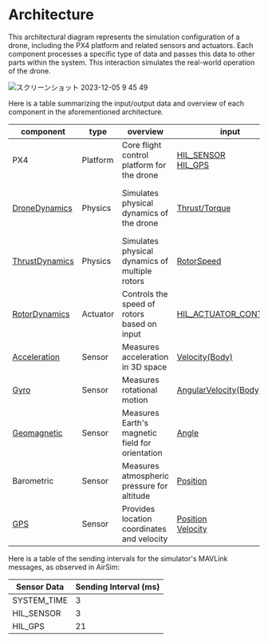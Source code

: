 # Architecture

This architectural diagram represents the simulation configuration of a drone, including the PX4 platform and related sensors and actuators. Each component processes a specific type of data and passes this data to other parts within the system. This interaction simulates the real-world operation of the drone.

![スクリーンショット 2023-12-05 9 45 49](https://github.com/toppers/hakoniwa-px4sim/assets/164193/dff76773-3f51-4fbd-a4a1-948ec4621754)


Here is a table summarizing the input/output data and overview of each component in the aforementioned architecture.

|component|type|overview|input|output|
|---|---|---|---|---|
|PX4|Platform|Core flight control platform for the drone| [HIL_SENSOR](https://github.com/toppers/hakoniwa-px4sim/blob/main/docs/phys_specs/data/mavlink/HIL_SENSOR/README.md) <br> [HIL_GPS](https://github.com/toppers/hakoniwa-px4sim/blob/main/docs/phys_specs/data/mavlink/HIL_GPS/README.md) | [HIL_ACTUATOR_CONTROLS](https://github.com/toppers/hakoniwa-px4sim/blob/main/docs/phys_specs/data/mavlink/HIL_ACTUATOR_CONTROLS/README.md)|
|[DroneDynamics](https://github.com/toppers/hakoniwa-px4sim/blob/main/docs/phys_specs/component/physics/README.md)|Physics|Simulates physical dynamics of the drone|[Thrust/Torque](https://github.com/toppers/hakoniwa-px4sim/tree/main/docs/phys_specs/data/physics#thrust)| [Position](https://github.com/toppers/hakoniwa-px4sim/blob/main/docs/phys_specs/data/physics/README.md#position)<br>[Velocity](https://github.com/toppers/hakoniwa-px4sim/blob/main/docs/phys_specs/data/physics/README.md#velocity)<br>[Angle](https://github.com/toppers/hakoniwa-px4sim/blob/main/docs/phys_specs/data/physics/README.md#angle)<br>[AngularVelocity(Body)](https://github.com/toppers/hakoniwa-px4sim/blob/main/docs/phys_specs/data/physics/README.md#angular-velocity-in-body-coordinate-system)<br>[Velocity(Body)](https://github.com/toppers/hakoniwa-px4sim/blob/main/docs/phys_specs/data/physics/README.md#velocity-in-body-coordinate-system)|
|[ThrustDynamics](https://github.com/toppers/hakoniwa-px4sim/blob/main/docs/phys_specs/component/actuator/README.md#thrust-and-torque-dynamics)|Physics|Simulates physical dynamics of multiple rotors|[RotorSpeed](https://github.com/toppers/hakoniwa-px4sim/blob/main/docs/phys_specs/data/physics/README.md#rotor-speed)|[Thrust/Torque](https://github.com/toppers/hakoniwa-px4sim/tree/main/docs/phys_specs/data/physics#thrust)|
|[RotorDynamics](https://github.com/toppers/hakoniwa-px4sim/blob/main/docs/phys_specs/component/actuator/README.md)|Actuator|Controls the speed of rotors based on input| [HIL_ACTUATOR_CONTROLS](https://github.com/toppers/hakoniwa-px4sim/blob/main/docs/phys_specs/data/mavlink/HIL_ACTUATOR_CONTROLS/README.md) | [RotorSpeed](https://github.com/toppers/hakoniwa-px4sim/blob/main/docs/phys_specs/data/physics/README.md#rotor-speed) |
|[Acceleration](https://github.com/toppers/hakoniwa-px4sim/blob/main/docs/phys_specs/component/sensor/acceleration/README.md)|Sensor|Measures acceleration in 3D space| [Velocity(Body)](https://github.com/toppers/hakoniwa-px4sim/blob/main/docs/phys_specs/data/physics/README.md#velocity-in-body-coordinate-system)| [HIL_SENSOR](https://github.com/toppers/hakoniwa-px4sim/blob/main/docs/phys_specs/data/mavlink/HIL_SENSOR/README.md)/acc |
|[Gyro](https://github.com/toppers/hakoniwa-px4sim/blob/main/docs/phys_specs/component/sensor/gyro/README.md)|Sensor|Measures rotational motion| [AngularVelocity(Body)](https://github.com/toppers/hakoniwa-px4sim/blob/main/docs/phys_specs/data/physics/README.md#angular-velocity-in-body-coordinate-system)| [HIL_SENSOR](https://github.com/toppers/hakoniwa-px4sim/blob/main/docs/phys_specs/data/mavlink/HIL_SENSOR/README.md)/gyro |
|[Geomagnetic](https://github.com/toppers/hakoniwa-px4sim/blob/main/docs/phys_specs/component/sensor/geomagnet/README.md)|Sensor|Measures Earth's magnetic field for orientation| [Angle](https://github.com/toppers/hakoniwa-px4sim/blob/main/docs/phys_specs/data/physics/README.md#angle) | [HIL_SENSOR](https://github.com/toppers/hakoniwa-px4sim/blob/main/docs/phys_specs/data/mavlink/HIL_SENSOR/README.md)/mag |
|Barometric|Sensor|Measures atmospheric pressure for altitude| [Position](https://github.com/toppers/hakoniwa-px4sim/blob/main/docs/phys_specs/data/physics/README.md#position) | [HIL_SENSOR](https://github.com/toppers/hakoniwa-px4sim/blob/main/docs/phys_specs/data/mavlink/HIL_SENSOR/README.md)/pressure |
|[GPS](https://github.com/toppers/hakoniwa-px4sim/blob/main/docs/phys_specs/component/sensor/gps/README.md)|Sensor|Provides location coordinates and velocity| [Position](https://github.com/toppers/hakoniwa-px4sim/blob/main/docs/phys_specs/data/physics/README.md#position)<br>[Velocity](https://github.com/toppers/hakoniwa-px4sim/tree/main/docs/phys_specs/data/physics#velocity) | [HIL_GPS](https://github.com/toppers/hakoniwa-px4sim/blob/main/docs/phys_specs/data/mavlink/HIL_GPS/README.md) |

Here is a table of the sending intervals for the simulator's MAVLink messages, as observed in AirSim:

| Sensor Data  | Sending Interval (ms) |
|--------------|-----------------------|
| SYSTEM_TIME  | 3                     |
| HIL_SENSOR   | 3                     |
| HIL_GPS      | 21                    |

